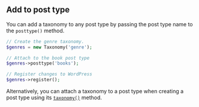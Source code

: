 ## Add to post type

You can add a taxonomy to any post type by passing the post type name to the `posttype()` method.

```php
// Create the genre taxonomy.
$genres = new Taxonomy('genre');

// Attach to the book post type
$genres->posttype('books');

// Register changes to WordPress
$genres->register();
```

Alternatively, you can attach a taxonomy to a post type when creating a post type using its [`taxonomy()`](../post-types/Add-taxonomies.md) method.
